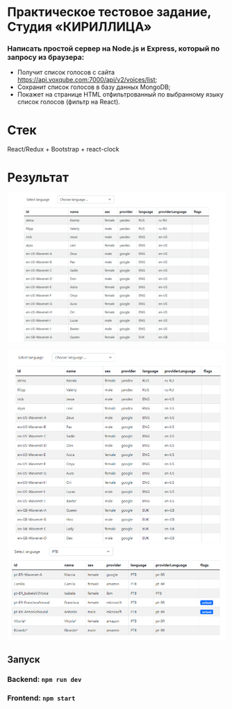 # Практическое тестовое задание, Студия «КИРИЛЛИЦА»

### Написать простой сервер на Node.js и Express, который по запросу из браузера:

- Получит список голосов с сайта https://api.voxqube.com:7000/api/v2/voices/list;
- Сохранит список голосов в базу данных MongoDB;
- Покажет на странице HTML отфильтрованный по выбранному языку список голосов (фильтр на React).

# Стек

React/Redux + Bootstrap + react-clock

# Результат

![GIF](https://github.com/matador96/test-task-cyrillica/blob/master/screenshots/test.gif)

![Фото 1](https://github.com/matador96/test-task-cyrillica/blob/master/screenshots/1.png?raw=true)
![Фото 2](https://github.com/matador96/test-task-cyrillica/blob/master/screenshots/2.png?raw=true)

## Запуск

### Backend: `npm run dev`
### Frontend: `npm start`
